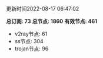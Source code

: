 更新时间2022-08-17 06:47:02

**总订阅: 73**
**总节点: 1860**
**有效节点: 461**
- v2ray节点: 61
- ss节点: 304
- trojan节点: 96
